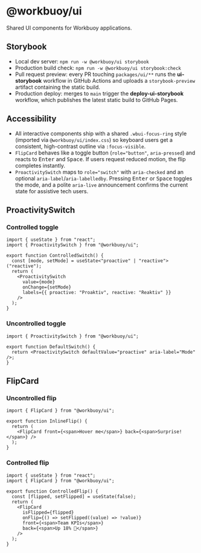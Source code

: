 # @workbuoy/ui

Shared UI components for Workbuoy applications.

## Storybook

- Local dev server: `npm run -w @workbuoy/ui storybook`
- Production build check: `npm run -w @workbuoy/ui storybook:check`
- Pull request preview: every PR touching `packages/ui/**` runs the **ui-storybook** workflow in GitHub Actions and uploads a `storybook-preview` artifact containing the static build.
- Production deploy: merges to `main` trigger the **deploy-ui-storybook** workflow, which publishes the latest static build to GitHub Pages.

## Accessibility

- All interactive components ship with a shared `.wbui-focus-ring` style (imported via `@workbuoy/ui/index.css`) so keyboard users get a consistent, high-contrast outline via `:focus-visible`.
- `FlipCard` behaves like a toggle button (`role="button"`, `aria-pressed`) and reacts to <kbd>Enter</kbd> and <kbd>Space</kbd>. If users request reduced motion, the flip completes instantly.
- `ProactivitySwitch` maps to `role="switch"` with `aria-checked` and an optional `aria-label`/`aria-labelledby`. Pressing <kbd>Enter</kbd> or <kbd>Space</kbd> toggles the mode, and a polite `aria-live` announcement confirms the current state for assistive tech users.

## ProactivitySwitch

### Controlled toggle

```tsx
import { useState } from "react";
import { ProactivitySwitch } from "@workbuoy/ui";

export function ControlledSwitch() {
  const [mode, setMode] = useState<"proactive" | "reactive">("reactive");
  return (
    <ProactivitySwitch
      value={mode}
      onChange={setMode}
      labels={{ proactive: "Proaktiv", reactive: "Reaktiv" }}
    />
  );
}
```

### Uncontrolled toggle

```tsx
import { ProactivitySwitch } from "@workbuoy/ui";

export function DefaultSwitch() {
  return <ProactivitySwitch defaultValue="proactive" aria-label="Mode" />;
}
```

## FlipCard

### Uncontrolled flip

```tsx
import { FlipCard } from "@workbuoy/ui";

export function InlineFlip() {
  return (
    <FlipCard front={<span>Hover me</span>} back={<span>Surprise!</span>} />
  );
}
```

### Controlled flip

```tsx
import { useState } from "react";
import { FlipCard } from "@workbuoy/ui";

export function ControlledFlip() {
  const [flipped, setFlipped] = useState(false);
  return (
    <FlipCard
      isFlipped={flipped}
      onFlip={() => setFlipped((value) => !value)}
      front={<span>Team KPIs</span>}
      back={<span>Up 18% 🚀</span>}
    />
  );
}
```
